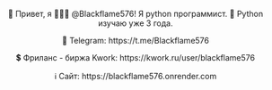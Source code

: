 <center>
  <p>👋 Привет, я 👨🏻‍💻 @Blackflame576! Я python программист. 🐍 Python изучаю уже 3 года.</p>
  <p>💬 Telegram: https://t.me/Blackflame576</p>
  <p>💲 Фриланс - биржа Kwork: https://kwork.ru/user/blackflame576 </p>
  <p>ℹ️ Сайт: https://blackflame576.onrender.com</p>
</center>
